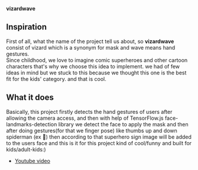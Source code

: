 
**vizardwave**
## Inspiration
First of all, what the name of the project tell us about, so **vizardwave** consist of vizard which is a synonym for mask and wave means hand gestures.  
Since childhood, we love to imagine comic superheroes and other cartoon characters that's why we choose this idea to implement. we had of few ideas in mind but we stuck to this because we thought this one is the best fit for the kids' category. and that is cool.
## What it does
Basically, this project firstly detects the hand gestures of users after allowing the camera access, and then with help of TensorFlow.js face-landmarks-detection library we detect the face to apply the mask and then after doing gestures(for that we finger pose) like thumbs up and down spiderman (ex 🤟) then according to that superhero sign image will be added to the users face and this is it for this project kind of cool/funny and built for kids/adult-kids:) 
* [Youtube video](https://youtu.be/ZuJrS7r5AlY)
